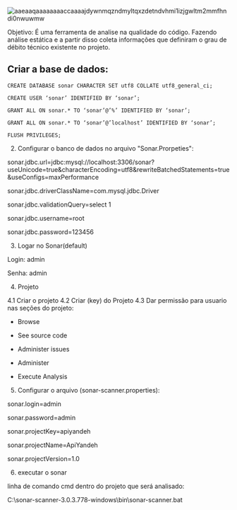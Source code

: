 ![aaeaaqaaaaaaaaccaaaajdywnmqzndmyltqxzdetndvhmi1izjgwltm2mmfhndi0nwuwmw](https://user-images.githubusercontent.com/4249709/29342568-d8977fda-8201-11e7-92e8-9191627ab853.png)

Objetivo: 
É uma ferramenta de analise na qualidade do código. Fazendo análise estática e a partir disso coleta informações que definiram o grau de débito técnico existente no projeto. 


## Criar a base de dados: 

    CREATE DATABASE sonar CHARACTER SET utf8 COLLATE utf8_general_ci;

    CREATE USER ‘sonar’ IDENTIFIED BY ‘sonar’;

    GRANT ALL ON sonar.* TO ‘sonar’@’%’ IDENTIFIED BY ‘sonar’;

    GRANT ALL ON sonar.* TO ‘sonar’@’localhost’ IDENTIFIED BY ‘sonar’;

    FLUSH PRIVILEGES;

2) Configurar o banco de dados no arquivo "Sonar.Prorpeties": 

sonar.jdbc.url=jdbc:mysql://localhost:3306/sonar?useUnicode=true&characterEncoding=utf8&rewriteBatchedStatements=true&useConfigs=maxPerformance

sonar.jdbc.driverClassName=com.mysql.jdbc.Driver

sonar.jdbc.validationQuery=select 1

sonar.jdbc.username=root

sonar.jdbc.password=123456


3) Logar no Sonar(default) 
 
Login: admin 

Senha: admin 

4) Projeto

4.1 Criar o projeto 
4.2 Criar (key) do Projeto 
4.3 Dar permissão para usuario nas seções do projeto: 
- Browse

- See source code 

- Administer issues 

- Administer

- Execute Analysis 

5) Configurar o arquivo (sonar-scanner.properties):

sonar.login=admin

sonar.password=admin

sonar.projectKey=apiyandeh

sonar.projectName=ApiYandeh

sonar.projectVersion=1.0

6) executar o sonar

linha de comando cmd dentro do projeto que será analisado:

C:\sonar-scanner-3.0.3.778-windows\bin\sonar-scanner.bat




